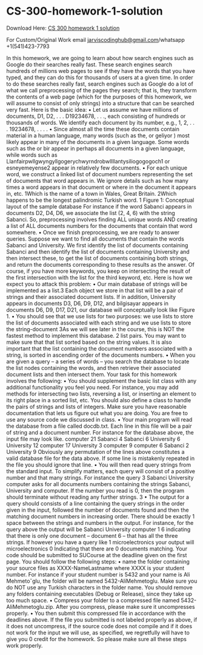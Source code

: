 # CS-300-homework-1-solution

Download Here: [CS 300 homework 1 solution](https://jarviscodinghub.com/assignment/cs-300-homework-1-solution/)

For Custom/Original Work email jarviscodinghub@gmail.com/whatsapp +1(541)423-7793

In this homework, we are going to learn about how search engines such as Google do their
searches really fast. These search engines search hundreds of millions web pages to see
if they have the words that you have typed, and they can do this for thousands of users
at a given time. In order to do these searches really fast, search engines such as Google
do a lot of what we call preprocessing of the pages they search; that is, they transform
the contents of a web page (which for the purposes of this homework, we will assume to
consist of only strings) into a structure that can be searched very fast. Here is the basic
idea:
• Let us assume we have millions of documents, D1, D2, . . . D19234678, . . ., each consisting of hundreds or thousands of words. We identify each document by its number,
e.g., 1, 2, . . . 19234678, . . . .
• Since almost all the time these documents contain material in a human language,
many words (such as the, or geliyor ) most likely appear in many of the documents
in a given language. Some words such as the or bir appear in perhaps all documents
in a given language, while words such as Llanfairpwllgwyngyllgogerychwyrndrobwllllantysiliogogogoch1 or esneyemeyense2 appear in relatively few documents.
• For each unique word, we construct a linked list of document numbers representing
the set of documents that word appears in. We ignore details such as how many
times a word appears in that document or where in the document it appears in, etc.
1Which is the name of a town in Wales, Great Britain.
2Which happens to be the longest palindromic Turkish word.
1
Figure 1: Conceptual layout of the sample database
For instance if the word Sabanci appears in documents D2, D4, D6, we associate
the list (2, 4, 6) with the string Sabanci. So, preprocessing involves finding ALL
unique words AND creating a list of ALL documents numbers for the documents
that contain that word somewhere.
• Once we finish preprocessing, we are ready to answer queries. Suppose we want
to find all documents that contain the words Sabanci and University. We first
identify the list of documents containing Sabanci and then identify the list of documents containing University and then intersect these, to get the list of documents
containing both strings, and return the documents corresponding to these results
as the answer. Of course, if you have more keywords, you keep on intersecting the
result of the first intersection with the list for the third keyword, etc.
Here is how we expect you to attack this problem:
• Our main database of strings will be implemented as a list.3 Each object we store
in that list will be a pair of strings and their associated document lists. If in addition, University appears in documents D3, D6, D9, D12, and bilgisayar appears
in documents D6, D9, D17, D21, our database will conceptually look like Figure 1.
• You should see that we use lists for two purposes: we use lists to store the list of
documents associated with each string and we use lists to store the string-document
3As we will see later in the course, this is NOT the fastest method to implement this database.
2
list pairs. You may want to make sure that that list sorted based on the string values.
It is also important that the list containing the document numbers associated with
a string, is sorted in ascending order of the documents numbers.
• When you are given a query – a series of words – you search the database to locate
the list nodes containing the words, and then retrieve their associated document
lists and then intersect them.
Your task for this homework involves the following:
• You should supplement the basic list class with any additional functionality you feel
you need. For instance, you may add methods for intersecting two lists, reversing a
list, or inserting an element to its right place in a sorted list, etc. You should also
define a class to handle the pairs of strings and lists of integers. Make sure you have
reasonable documentation that lets us figure out what you are doing. You are free
to use any source code we discussed in class.
• Your main program will read the database from a file called docdb.txt. Each line
in this file will be a pair of string and a document number. For instance for the
database above, the input file may look like.
computer 21
Sabanci 4
Sabanci 6
University 6
University 12
computer 17
University 3
computer 9
computer 6
Sabanci 2
University 9
Obviously any permutation of the lines above constitutes a valid database file for
the data above. If some line is mistakenly repeated in the file you should ignore
that line.
• You will then read query strings from the standard input. To simplify matters, each
query will consist of a positive number and that many strings. For instance the
query
3 Sabanci University computer
asks for all documents numbers containing the strings Sabanci, University and computer.
If the number you read is 0, then the program should terminate without reading
any further strings.
3
• The output for a query should consists of a line containing the query strings in the
order given in the input, followed the number of documents found and then the
matching document numbers in increasing order. There should be exactly 1 space
between the strings and numbers in the output. For instance, for the query above
the output will be
Sabanci University computer 1 6
indicating that there is only one document – document 6 – that has all the three
strings.
If however you have a query like
1 microelectronics
your output will
microelectronics 0
Indicating that there are 0 documents matching.
Your code should be submitted to SUCourse at the deadline given on the first page. You
should follow the following steps:
• name the folder containing your source files as XXXX-NameLastname where XXXX
is your student number. For instance if your student number is 5432 and your name
is Ali Mehmetoˇglu, the folder will be named 5432-AliMehmetoglu. Make sure you
do NOT use any Turkish characters in the folder name. You should remove any
folders containing executables (Debug or Release), since they take up too much
space.
• Compress your folder to a compressed file named
5432-AliMehmetoglu.zip. After you compress, please make sure it uncompresses
properly.
• You then submit this compressed file in accordance with the deadlines above.
If the file you submitted is not labeled properly as above, if it does not uncompress, if
the source code does not compile and if it does not work for the input we will use, as
specified, we regretfully will have to give you 0 credit for the homework. So please make
sure all these steps work properly.
